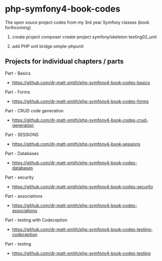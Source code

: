 # php-symfony4-book-codes

The open souce project codes from my 3rd year Symfony classes (book forthcoming)

1. create project
composer create-project symfony/skeleton testing02_unit

2. add PHP unit bridge
 simple-phpunit


## Projects for individual chapters / parts

Part - Basics

- https://github.com/dr-matt-smith/php-symfony4-book-codes-basics

Part - Forms

- https://github.com/dr-matt-smith/php-symfony4-book-codes-forms

Part - CRUD code generation

- https://github.com/dr-matt-smith/php-symfony4-book-codes-crud-generation

Part - SESSIONS

- https://github.com/dr-matt-smith/php-symfony4-book-sessions

Part - Databases 
- https://github.com/dr-matt-smith/php-symfony4-book-codes-databases

Part - security

- https://github.com/dr-matt-smith/php-symfony4-book-codes-security

Part - associations

- https://github.com/dr-matt-smith/php-symfony4-book-codes-associations

Part - testing with Codeception

- https://github.com/dr-matt-smith/php-symfony4-book-codes-testing-codeception

Part - testing

- https://github.com/dr-matt-smith/php-symfony4-book-codes-testing

